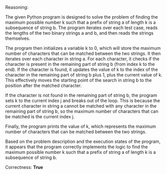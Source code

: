 Reasoning:

The given Python program is designed to solve the problem of finding the maximum possible number k such that a prefix of string a of length k is a subsequence of string b. The program iterates over each test case, reads the lengths of the two binary strings a and b, and then reads the strings themselves.

The program then initializes a variable k to 0, which will store the maximum number of characters that can be matched between the two strings. It then iterates over each character in string a. For each character, it checks if the character is present in the remaining part of string b (from index k to the end). If the character is found, it updates the value of k to the index of the character in the remaining part of string b plus 1, plus the current value of k. This effectively moves the starting point of the search in string b to the position after the matched character.

If the character is not found in the remaining part of string b, the program sets k to the current index j and breaks out of the loop. This is because the current character in string a cannot be matched with any character in the remaining part of string b, so the maximum number of characters that can be matched is the current index j.

Finally, the program prints the value of k, which represents the maximum number of characters that can be matched between the two strings.

Based on the problem description and the execution states of the program, it appears that the program correctly implements the logic to find the maximum possible number k such that a prefix of string a of length k is a subsequence of string b.

Correctness: **True**